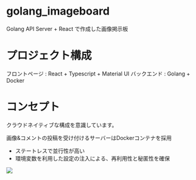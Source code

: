 # golang_imageboard
Golang API Server + React で作成した画像掲示板


# プロジェクト構成

フロントページ : React + Typescript + Material UI
バックエンド : Golang + Docker

# コンセプト
クラウドネイティブな構成を意識しています。

画像&コメントの投稿を受け付けるサーバーはDockerコンテナを採用
- ステートレスで並行性が高い
- 環境変数を利用した設定の注入による、再利用性と秘匿性を確保

![](https://github.com/harumaxy/golang_imageboard/workflows/dockerimage/badge.svg)
